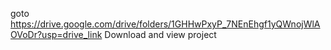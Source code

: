 goto https://drive.google.com/drive/folders/1GHHwPxyP_7NEnEhgf1yQWnojWlAOVoDr?usp=drive_link Download and view project
